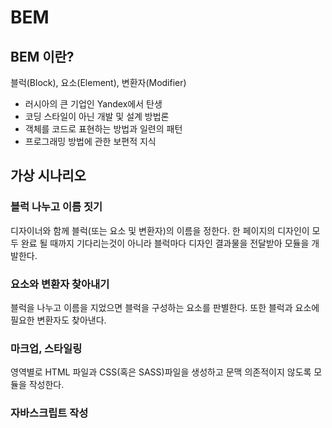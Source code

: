 # BEM

## BEM 이란?

블럭(Block), 요소(Element), 변환자(Modifier)

- 러시아의 큰 기업인 Yandex에서 탄생
- 코딩 스타일이 아닌 개발 및 설계 방법론
- 객체를 코드로 표현하는 방법과 일련의 패턴
- 프로그래밍 방법에 관한 보편적 지식

## 가상 시나리오

### 블럭 나누고 이름 짓기
디자이너와 함께 블럭(또는 요소 및 변환자)의 이름을 정한다. 한 페이지의 디자인이 모두 완료
될 때까지 기다리는것이 아니라 블럭마다 디자인 결과물을 전달받아 모듈을 개발한다.

### 요소와 변환자 찾아내기
블럭을 나누고 이름을 지었으면 블럭을 구성하는 요소를 판별한다. 또한 블럭과 요소에 필요한
변환자도 찾아낸다.

### 마크업, 스타일링
영역별로 HTML 파일과 CSS(혹은 SASS)파일을 생성하고 문맥 의존적이지 않도록 모듈을 작성한다.

### 자바스크립트 작성
